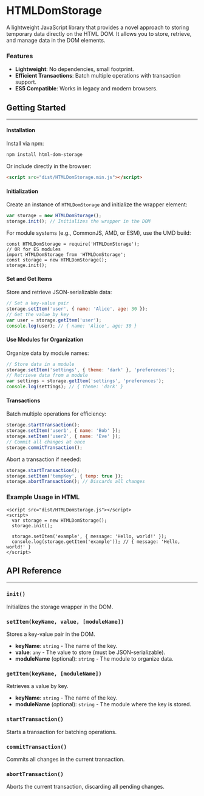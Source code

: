# HTMLDomStorage

A lightweight JavaScript library that provides a novel approach to storing temporary data directly on the HTML DOM. It allows you to store, retrieve, and manage data in the DOM elements.

### Features
- **Lightweight**: No dependencies, small footprint.
- **Efficient Transactions**: Batch multiple operations with transaction support.
- **ES5 Compatible**: Works in legacy and modern browsers.

## Getting Started
---

#### Installation

Install via npm:
```bash
npm install html-dom-storage
```

Or include directly in the browser:
```html
<script src="dist/HTMLDomStorage.min.js"></script>
```

#### Initialization

Create an instance of `HTMLDomStorage` and initialize the wrapper element:
```javascript
var storage = new HTMLDomStorage();
storage.init(); // Initializes the wrapper in the DOM
```

For module systems (e.g., CommonJS, AMD, or ESM), use the UMD build:
```
const HTMLDomStorage = require('HTMLDomStorage');
// OR for ES modules
import HTMLDomStorage from 'HTMLDomStorage';
const storage = new HTMLDomStorage();
storage.init();
```

#### Set and Get Items
Store and retrieve JSON-serializable data:
```javascript
// Set a key-value pair
storage.setItem('user', { name: 'Alice', age: 30 });
// Get the value by key
var user = storage.getItem('user');
console.log(user); // { name: 'Alice', age: 30 }
```

#### Use Modules for Organization
Organize data by module names:
```javascript
// Store data in a module
storage.setItem('settings', { theme: 'dark' }, 'preferences');
// Retrieve data from a module
var settings = storage.getItem('settings', 'preferences');
console.log(settings); // { theme: 'dark' }
```

#### Transactions
Batch multiple operations for efficiency:
```javascript
storage.startTransaction();
storage.setItem('user1', { name: 'Bob' });
storage.setItem('user2', { name: 'Eve' });
// Commit all changes at once
storage.commitTransaction();
```

Abort a transaction if needed:
```javascript
storage.startTransaction();
storage.setItem('tempKey', { temp: true });
storage.abortTransaction(); // Discards all changes
```

### Example Usage in HTML
```
<script src="dist/HTMLDomStorage.js"></script>
<script>
  var storage = new HTMLDomStorage();
  storage.init();

  storage.setItem('example', { message: 'Hello, world!' });
  console.log(storage.getItem('example')); // { message: 'Hello, world!' }
</script>
```

## API Reference
---
### `init()`
Initializes the storage wrapper in the DOM.

### `setItem(keyName, value, [moduleName])`
Stores a key-value pair in the DOM.

- **keyName**: `string` - The name of the key.
- **value**: `any` - The value to store (must be JSON-serializable).
- **moduleName** (optional): `string` - The module to organize data.

### `getItem(keyName, [moduleName])`
Retrieves a value by key.

- **keyName**: `string` - The name of the key.
- **moduleName** (optional): `string` - The module where the key is stored.

### `startTransaction()`
Starts a transaction for batching operations.

### `commitTransaction()`
Commits all changes in the current transaction.

### `abortTransaction()`
Aborts the current transaction, discarding all pending changes.
